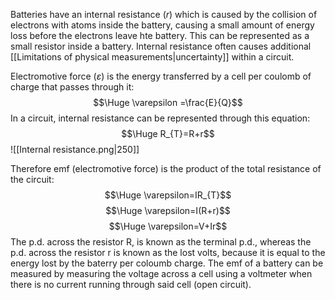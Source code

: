 
Batteries have an internal resistance ($r$) which is caused by the collision of electrons with atoms inside the battery, causing a small amount of energy loss before the electrons leave hte battery. This can be represented as a small resistor inside a battery. Internal resistance often causes additional [[Limitations of physical measurements|uncertainty]] within a circuit.

Electromotive force ($\varepsilon$) is the energy transferred by a cell per coulomb of charge that passes through it:
$$\Huge \varepsilon =\frac{E}{Q}$$
In a circuit, internal resistance can be represented through this equation:
$$\Huge R_{T}=R+r$$
![[Internal resistance.png|250]]

Therefore emf (electromotive force) is the product of the total resistance of the circuit:
$$\Huge \varepsilon=IR_{T}$$
$$\Huge \varepsilon=I(R+r)$$
$$\Huge \varepsilon=V+Ir$$
The p.d. across the resistor R, is known as the terminal p.d., whereas the p.d. across the resistor r is known as the lost volts, because it is equal to the energy lost by the baterry per coloumb charge. The emf of a battery can be measured by measuring the voltage across a cell using a voltmeter when there is no current running through said cell (open circuit).